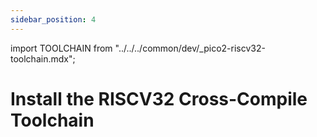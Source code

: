 ```yaml
---
sidebar_position: 4
---
```


import TOOLCHAIN from "../../../common/dev/\_pico2-riscv32-toolchain.mdx";

# Install the RISCV32 Cross-Compile Toolchain

<TOOLCHAIN />
